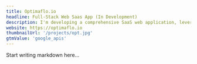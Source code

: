 ```yaml
---
title: Optimaflo.io
headline: Full-Stack Web Saas App (In Development)
description: I'm developing a comprehensive SaaS web application, leveraging technologies like TypeScript, Next.js, and Google APIs, to scale Google data flows and ensure seamless functionality and secure payment processing.
website: https://optimaflo.io
thumbnailUrl: '/projects/opt.jpg'
gtmValue: 'google_apis'
---
```


Start writing markdown here...
